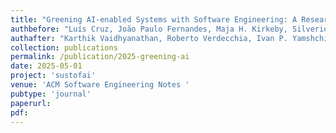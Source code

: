 ```yaml
---
title: "Greening AI-enabled Systems with Software Engineering: A Research Agenda for Environmentally Sustainable AI Practices"
authbefore: "Luís Cruz, João Paulo Fernandes, Maja H. Kirkeby, Silverio Martínez-Fernández, June Sallou, Hina Anwar, Enrique Barba Roque, Justus Bogner, Joel Castaño, Fernando Castor, Aadil Chasmawala, Simão Cunha, Daniel Feitosa, Alexandra González, Andreas Jedlitschka, Patricia Lago, Ana Oprescu, Pooja Rani, João Saraiva, Federica Sarro, "
authafter: "Karthik Vaidhyanathan, Roberto Verdecchia, Ivan P. Yamshchikov, Henry Muccini"
collection: publications
permalink: /publication/2025-greening-ai
date: 2025-05-01
project: 'sustofai'
venue: 'ACM Software Engineering Notes '
pubtype: 'journal'
paperurl: 
pdf: 
---
```

